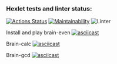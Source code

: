 ### Hexlet tests and linter status:
[![Actions Status](https://github.com/Obrubok/php-project-lvl1/workflows/hexlet-check/badge.svg)](https://github.com/Obrubok/php-project-lvl1/actions)
[![Maintainability](https://api.codeclimate.com/v1/badges/a99a88d28ad37a79dbf6/maintainability)](https://codeclimate.com/github/codeclimate/codeclimate/maintainability)
![Linter](https://github.com/Obrubok/php-project-lvl1/actions/workflows/linter.yml/badge.svg)

Install and play brain-even
[![asciicast](https://asciinema.org/a/s3M423DrwhJBBj7dDtevPdRPx.svg)](https://asciinema.org/a/s3M423DrwhJBBj7dDtevPdRPx)

Brain-calc
[![asciicast](https://asciinema.org/a/399779.svg)](https://asciinema.org/a/399779)

Brain-gcd
[![asciicast](https://asciinema.org/a/400130.svg)](https://asciinema.org/a/400130)